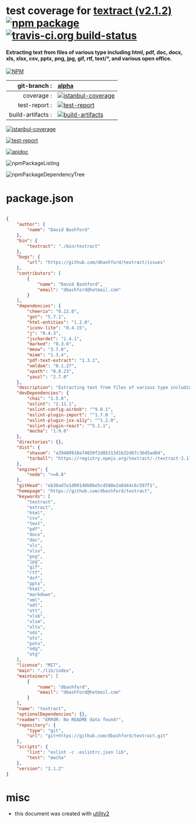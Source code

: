 # test coverage for  [textract (v2.1.2)](https://github.com/dbashford/textract)  [![npm package](https://img.shields.io/npm/v/npmtest-textract.svg?style=flat-square)](https://www.npmjs.org/package/npmtest-textract) [![travis-ci.org build-status](https://api.travis-ci.org/npmtest/node-npmtest-textract.svg)](https://travis-ci.org/npmtest/node-npmtest-textract)
#### Extracting text from files of various type including html, pdf, doc, docx, xls, xlsx, csv, pptx, png, jpg, gif, rtf, text/*, and various open office.

[![NPM](https://nodei.co/npm/textract.png?downloads=true)](https://www.npmjs.com/package/textract)

| git-branch : | [alpha](https://github.com/npmtest/node-npmtest-textract/tree/alpha)|
|--:|:--|
| coverage : | [![istanbul-coverage](https://npmtest.github.io/node-npmtest-textract/build/coverage.badge.svg)](https://npmtest.github.io/node-npmtest-textract/build/coverage.html/index.html)|
| test-report : | [![test-report](https://npmtest.github.io/node-npmtest-textract/build/test-report.badge.svg)](https://npmtest.github.io/node-npmtest-textract/build/test-report.html)|
| build-artifacts : | [![build-artifacts](https://npmtest.github.io/node-npmtest-textract/glyphicons_144_folder_open.png)](https://github.com/npmtest/node-npmtest-textract/tree/gh-pages/build)|

[![istanbul-coverage](https://npmtest.github.io/node-npmtest-textract/build/screenCapture.buildCustomOrg.browser.coverage.html.png)](https://npmtest.github.io/node-npmtest-textract/build/coverage.html/index.html)

[![test-report](https://npmtest.github.io/node-npmtest-textract/build/screenCapture.buildCustomOrg.browser.%252Fhome%252Ftravis%252Fbuild%252Fnpmtest%252Fnode-npmtest-textract%252Ftmp%252Fbuild%252Ftest-report.html.png)](https://npmtest.github.io/node-npmtest-textract/build/test-report.html)

[![apidoc](https://npmdoc.github.io/node-npmdoc-textract/build/screenCapture.buildApidoc.browser.%252Fhome%252Ftravis%252Fbuild%252Fnpmdoc%252Fnode-npmdoc-textract%252Ftmp%252Fbuild%252Fapidoc.html.png)](https://npmdoc.github.io/node-npmdoc-textract/build/apidoc.html)

![npmPackageListing](https://npmtest.github.io/node-npmtest-textract/build/screenCapture.npmPackageListing.svg)

![npmPackageDependencyTree](https://npmtest.github.io/node-npmtest-textract/build/screenCapture.npmPackageDependencyTree.svg)



# package.json

```json

{
    "author": {
        "name": "David Bashford"
    },
    "bin": {
        "textract": "./bin/textract"
    },
    "bugs": {
        "url": "https://github.com/dbashford/textract/issues"
    },
    "contributors": [
        {
            "name": "David Bashford",
            "email": "dbashford@hotmail.com"
        }
    ],
    "dependencies": {
        "cheerio": "0.22.0",
        "got": "5.7.1",
        "html-entities": "1.2.0",
        "iconv-lite": "0.4.15",
        "j": "0.4.3",
        "jschardet": "1.4.1",
        "marked": "0.3.6",
        "meow": "3.7.0",
        "mime": "1.3.4",
        "pdf-text-extract": "1.3.1",
        "xmldom": "0.1.27",
        "xpath": "0.0.23",
        "yauzl": "2.7.0"
    },
    "description": "Extracting text from files of various type including html, pdf, doc, docx, xls, xlsx, csv, pptx, png, jpg, gif, rtf, text/*, and various open office.",
    "devDependencies": {
        "chai": "1.5.0",
        "eslint": "2.11.1",
        "eslint-config-airbnb": "^9.0.1",
        "eslint-plugin-import": "^1.7.0 ",
        "eslint-plugin-jsx-a11y": "^1.2.0",
        "eslint-plugin-react": "^5.1.1",
        "mocha": "1.9.0"
    },
    "directories": {},
    "dist": {
        "shasum": "a39480910a74659f2d85313d1b32d67c36d5ad84",
        "tarball": "https://registry.npmjs.org/textract/-/textract-2.1.2.tgz"
    },
    "engines": {
        "node": ">=0.8"
    },
    "gitHead": "eb30ad7e1d09140b06e5cd588e2a8d44c6c597f1",
    "homepage": "https://github.com/dbashford/textract",
    "keywords": [
        "textract",
        "extract",
        "html",
        "csv",
        "text",
        "pdf",
        "docx",
        "doc",
        "xls",
        "xlsx",
        "png",
        "jpg",
        "gif",
        "rtf",
        "dxf",
        "pptx",
        "html",
        "markdown",
        "xml",
        "odt",
        "ott",
        "xlsb",
        "xlsm",
        "xltx",
        "ods",
        "ots",
        "potx",
        "odg",
        "otg"
    ],
    "license": "MIT",
    "main": "./lib/index",
    "maintainers": [
        {
            "name": "dbashford",
            "email": "dbashford@hotmail.com"
        }
    ],
    "name": "textract",
    "optionalDependencies": {},
    "readme": "ERROR: No README data found!",
    "repository": {
        "type": "git",
        "url": "git+https://github.com/dbashford/textract.git"
    },
    "scripts": {
        "lint": "eslint -c .eslintrc.json lib",
        "test": "mocha"
    },
    "version": "2.1.2"
}
```



# misc
- this document was created with [utility2](https://github.com/kaizhu256/node-utility2)
